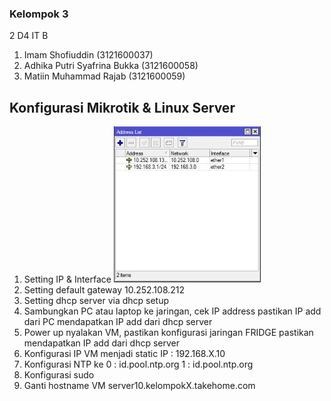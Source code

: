 ### Kelompok 3
2 D4 IT B 

1. Imam Shofiuddin             (3121600037)
2. Adhika Putri Syafrina Bukka (3121600058)
3. Matiin Muhammad Rajab       (3121600059)

## Konfigurasi Mikrotik & Linux Server

1. Setting IP & Interface
   <img src="https://github.com/adhikasyafrina/Workshop-Administrasi-Jaringan/blob/main/Minggu%205/Images/IP_add.jpg" height="250" /> 
3. Setting default gateway 10.252.108.212
4. Setting dhcp server via dhcp setup 
5. Sambungkan PC atau laptop ke jaringan, cek IP address pastikan IP add dari PC mendapatkan IP add dari dhcp server
6. Power up
   nyalakan VM, pastikan konfigurasi jaringan FRIDGE
   pastikan mendapatkan IP add dari dhcp server
6. Konfigurasi IP VM menjadi static
   IP : 192.168.X.10
7. Konfigurasi NTP ke
   0 : id.pool.ntp.org
   1 : id.pool.ntp.org
8. Konfigurasi sudo
9. Ganti hostname VM 
   server10.kelompokX.takehome.com

